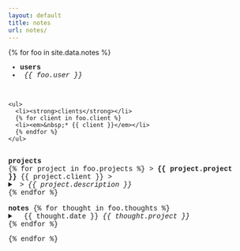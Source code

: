 ```yaml
---
layout: default
title: notes
url: notes/
---
```

{% for foo in site.data.notes %}  

<div style="font-family: courier new" class="col12 pad1">
  
  <div> <!--users, clients-->
    <ul>
      <li><strong>users</strong></li>
      <li><em>&nbsp;{{ foo.user }}</em></li>
    </ul>
    <br>
    
    <ul>
      <li><strong>clients</strong></li>
      {% for client in foo.client %}
      <li><em>&nbsp;* {{ client }}</em></li>
      {% endfor %}  
    </ul>
  </div>
  <br>
  
  <div> <!--projects-->
    <strong>projects</strong>   
    <div>
      {% for project in foo.projects %}  
      <span>>&nbsp;<strong>{{ project.project }}</strong><span class="date fr">&nbsp;{{ project.client }}&nbsp;</span></span>>
      <details>     
        <summary>
          <em>&nbsp;>&nbsp;{{ project.description }}</em>      
        </summary>   
        {% for todo in project.todo %}  
        <span markdown="1">{{ todo }}</span>  
        {% endfor %}     
        <br>
      </details>  
      {% endfor %}   
    </div>  
  </div>
  <br>
 
  <div> <!--notes-->
    <strong>notes</strong>
    {% for thought in foo.thoughts %}  
    <details>  
      <summary>  
        <span class="date">&nbsp;&nbsp;{{ thought.date }}</span>&nbsp;<em class="fr">{{ thought.project }}</em>  
      </summary>
      <span markdown="1">{{ thought.note }}</span>
    <br>
  </details>    
  {% endfor %}    
  
</div>
  
{% endfor %}  
